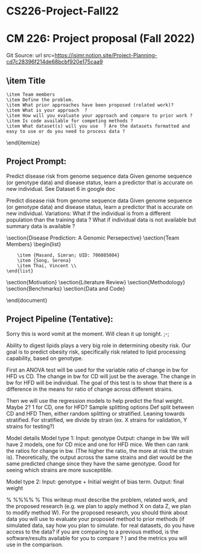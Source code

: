 # CS226-Project-Fall22
# CM 226: Project proposal (Fall 2022)

Git Source: url src=https://isimr.notion.site/Project-Planning-cd7c28396f214de68bcbf920e175caa9
##    \item Title
    \item Team members
    \item Define the problem.
    \item What prior approaches have been proposed (related work)?     
    \item What is your approach  ?    
    \item How will you evaluate your approach and compare to prior work ?  
    \item Is code available for competing methods ?     
    \item What dataset(s) will you use  ? Are the datasets formatted and easy to use or do you need to process data ?  
\end{itemize}

## Project Prompt:
Predict disease risk from genome
sequence data
Given genome sequence (or genotype data)
and disease status, learn a predictor that is
accurate on new individual.
See Dataset 6 in google doc

Predict disease risk from genome
sequence data
Given genome sequence (or genotype data)
and disease status, learn a predictor that is
accurate on new individual.
Variations: What if the individual is from a
different population than the training data ?
What if individual data is not available but
summary data is available ?


\section{Disease Prediction: A Genomic Persepective}
\section{Team Members}
    \begin{list}
        
        \item {Masand, Simran; UID: 706085004}
        \item {Song, Serena}
        \item Thai, Vincent \\
    \end{list}
\section{Motivation}
\section{Literature Review}
\section{Methodology}
\section{Benchmarks}
\section{Data and Code}


\end{document}

## Project Pipeline (Tentative):
Sorry this is word vomit at the moment. Will clean it up tonight. ;-;

Ability to digest lipids plays a very big role in determining obesity risk. Our goal is to predict obesity risk, specifically risk related to lipid processing capability, based on genotype. 

First an ANOVA test will be used for the variable ratio of change in bw for HFD vs CD. The change in bw for CD will just be the average. The change in bw for HFD will be individual. The goal of this test is to show that there is a difference in the means for ratio of change across different strains.

Then we will use the regression models to help predict the final weight. Maybe 2? 1 for CD, one for HFD?
Sample splitting options
Def split between CD and HFD
Then, either random splitting or stratified. Leaning towards stratified.
For stratified, we divide by strain (ex. X strains for validation, Y strains for testing?)

Model details
Model type 1: 
Input: genotype 
Output: change in bw
We will have 2 models, one for CD mice and one for HFD mice. We then can rank the ratios for change in bw. (The higher the ratio, the more at risk the strain is). Theoretically, the output across the same strains and diet would be the same predicted change since they have the same genotype. Good for seeing which strains are more susceptible.

Model type 2:
Input: genotype + Initial weight of bias term. 
Output: final weight 


% %%%%
% This writeup must describe the problem, related work, and the proposed research (e.g. we plan to apply method X on data Z, we plan to modify method W). For the proposed research, you should think about data  you will use to evaluate your proposed method to prior methods (if simulated data, say how you plan to simulate. for real datasets, do you have access to the data? if you are comparing to a previous method, is the software/results available for you to compare ? ) and the metrics you will use in the comparison.
